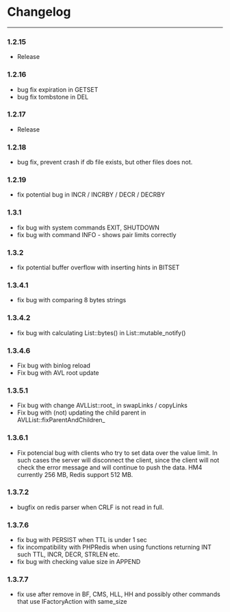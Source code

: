 Changelog
=========

---

### 1.2.15
-	Release

### 1.2.16

-	bug fix expiration in GETSET
-	bug fix tombstone in DEL

### 1.2.17

-	Release

### 1.2.18

-	bug fix, prevent crash if db file exists, but other files does not.

### 1.2.19

-	fix potential bug in INCR / INCRBY / DECR / DECRBY

### 1.3.1

-	fix bug with system commands EXIT, SHUTDOWN
-	fix bug with command INFO - shows pair limits correctly

### 1.3.2

-	fix potential buffer overflow with inserting hints in BITSET

### 1.3.4.1

-	fix bug with comparing 8 bytes strings

### 1.3.4.2

-	fix bug with calculating List::bytes() in List::mutable_notify()

### 1.3.4.6

-	Fix bug with binlog reload
-	Fix bug with AVL root update

### 1.3.5.1

-	Fix bug with change AVLList::root_ in swapLinks / copyLinks
-	Fix bug with (not) updating the child parent in AVLList::fixParentAndChildren_

### 1.3.6.1

-	Fix potencial bug with clients who try to set data over the value limit.
	In such cases the server will disconnect the client, since the client will not check the error message and will continue to push the data.
	HM4 currently 256 MB, Redis support 512 MB.

### 1.3.7.2

-	bugfix on redis parser when CRLF is not read in full.

### 1.3.7.6
-	fix bug with PERSIST when TTL is under 1 sec
-	fix incompatibility with PHPRedis when using functions returning INT such TTL, INCR, DECR, STRLEN etc.
-	fix bug with checking value size in APPEND

### 1.3.7.7
-	fix use after remove in BF, CMS, HLL, HH and possibly other commands that use IFactoryAction with same_size


